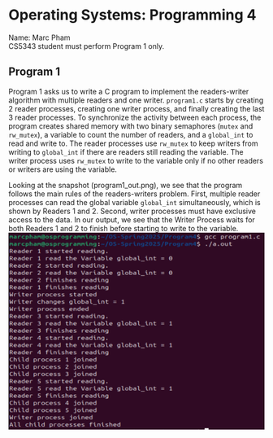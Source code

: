 # Operating Systems: Programming 4
Name: Marc Pham  
CS5343 student must perform Program 1 only.
## Program 1
Program 1 asks us to write a C program to implement the readers-writer algorithm with multiple readers and one writer. `program1.c` starts by creating 2 reader processes, creating one writer process, and finally creating the last 3 reader processes. To synchronize the activity between each process, the program creates shared memory with two binary semaphores (`mutex` and `rw_mutex`), a variable to count the number of readers, and a `global_int` to read and write to. The reader processes use `rw_mutex` to keep writers from writing to `global_int` if there are readers still reading the variable. The writer process uses `rw_mutex` to write to the variable only if no other readers or writers are using the variable.

Looking at the snapshot (program1_out.png), we see that the program follows the main rules of the readers-writers problem. First, multiple reader processes can read the global variable `global_int` simultaneously, which is shown by Readers 1 and 2. Second, writer processes must have exclusive access to the data. In our output, we see that the Writer Process waits for both Readers 1 and 2 to finish before starting to write to the variable.
![plot](program1_out.png)

